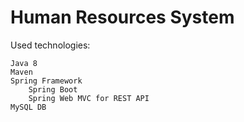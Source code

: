 # Human Resources System


Used technologies:

    Java 8
    Maven
    Spring Framework
        Spring Boot
        Spring Web MVC for REST API
    MySQL DB
